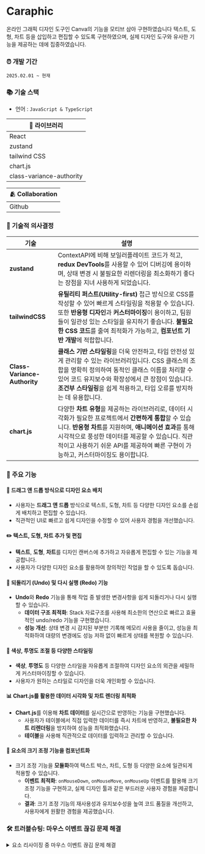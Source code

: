 # Caraphic

온라인 그래픽 디자인 도구인 Canva의 기능을 모티브 삼아 구현하였습니다
텍스트, 도형, 차트 등을 삽입하고 편집할 수 있도록 구현하였으며, 실제 디자인 도구와 유사한 기능을 제공하는 데에 집중하였습니다.


### ⏰ 개발 기간
`2025.02.01 ~ 현재`

### 📚 기술 스택
- 언어 : `JavaScript & TypeScript`

|📕 라이브러리|
|-------|
|React|
|zustand|
|tailwind CSS|
|chart.js|
|class-variance-authority|

|🫂 Collaboration|
|------|
|Github|

### 📌 기술적 의사결정

| 기술                      | 설명                                                                                                                                                                   |
|-------------------------|----------------------------------------------------------------------------------------------------------------------------------------------------------------------|
| **zustand**              | ContextAPI에 비해 보일러플레이트 코드가 적고, **redux DevTools**를 사용할 수 있어 디버깅에 용이하며, 상태 변경 시 불필요한 리렌더링을 최소화하기 좋다는 장점을 지녀 사용하게 되었습니다. |
| **tailwindCSS**          | **유틸리티 퍼스트(Utility-first)** 접근 방식으로 CSS를 작성할 수 있어 빠르게 스타일링을 적용할 수 있습니다. 또한 **반응형 디자인**과 **커스터마이징**이 용이하고, 팀원들이 일관성 있는 스타일을 유지하기 좋습니다. **불필요한 CSS 코드**를 줄여 최적화가 가능하고, **컴포넌트 기반 개발**에 적합합니다. |
| **Class-Variance-Authority** | **클래스 기반 스타일링**을 더욱 안전하고, 타입 안전성 있게 관리할 수 있는 라이브러리입니다. CSS 클래스의 조합을 명확히 정의하여 동적인 클래스 이름을 처리할 수 있어 코드 유지보수와 확장성에서 큰 장점이 있습니다. **조건부 스타일링**을 쉽게 적용하고, 타입 오류를 방지하는 데 유용합니다. |
| **chart.js**             | 다양한 **차트 유형**을 제공하는 라이브러리로, 데이터 시각화가 필요한 프로젝트에서 **간편하게 통합**할 수 있습니다. **반응형 차트**를 지원하며, **애니메이션 효과**를 통해 시각적으로 풍성한 데이터를 제공할 수 있습니다. 직관적이고 사용하기 쉬운 API를 제공하여 빠른 구현이 가능하고, 커스터마이징도 용이합니다. |


### 📝 주요 기능

#### 🎨 **드래그 앤 드롭 방식으로 디자인 요소 배치**
- 사용자는 **드래그 앤 드롭** 방식으로 텍스트, 도형, 차트 등 다양한 디자인 요소를 손쉽게 배치하고 편집할 수 있습니다.
- 직관적인 UI로 빠르고 쉽게 디자인을 수정할 수 있어 사용자 경험을 개선했습니다.

#### ✏️ **텍스트, 도형, 차트 추가 및 편집**
- **텍스트**, **도형**, **차트**를 디자인 캔버스에 추가하고 자유롭게 편집할 수 있는 기능을 제공합니다.
- 사용자가 다양한 디자인 요소를 활용하여 창의적인 작업을 할 수 있도록 돕습니다.

#### 🔄 **되돌리기 (Undo) 및 다시 실행 (Redo) 기능**
- **Undo**와 **Redo** 기능을 통해 작업 중 발생한 변경사항을 쉽게 되돌리거나 다시 실행할 수 있습니다.
  - **데이터 구조 최적화**: Stack 자료구조를 사용해 최소한의 연산으로 빠르고 효율적인 undo/redo 기능을 구현했습니다.
  - **성능 개선**: 상태 변경 시 감지된 부분만 기록해 메모리 사용을 줄이고, 성능을 최적화하여 대량의 변경에도 성능 저하 없이 빠르게 상태를 복원할 수 있습니다.
  
#### 🎨 **색상, 투명도 조절 등 다양한 스타일링**
- **색상**, **투명도** 등 다양한 스타일을 자유롭게 조절하여 디자인 요소의 외관을 세밀하게 커스터마이징할 수 있습니다.
- 사용자가 원하는 스타일로 디자인을 더욱 개인화할 수 있습니다.

#### 📊 **Chart.js를 활용한 데이터 시각화 및 차트 렌더링 최적화**
- **Chart.js**를 이용해 **차트 데이터**를 실시간으로 반영하는 기능을 구현했습니다.
  - 사용자가 테이블에서 직접 입력한 데이터를 즉시 차트에 반영하고, **불필요한 차트 리렌더링**을 방지하여 성능을 최적화했습니다.
  - **테이블**을 사용해 직관적으로 데이터를 입력하고 관리할 수 있습니다.

#### 🔲 **요소의 크기 조정 기능을 컴포넌트화**
- 크기 조정 기능을 **모듈화**하여 텍스트 박스, 차트, 도형 등 다양한 요소에 일관되게 적용할 수 있습니다.
  - **이벤트 최적화**: `onMouseDown`, `onMouseMove`, `onMouseUp` 이벤트를 활용해 크기 조정 기능을 구현하고, 실제 디자인 툴과 같은 부드러운 사용자 경험을 제공합니다.
  - **결과**: 크기 조정 기능의 재사용성과 유지보수성을 높여 코드 품질을 개선하고, 사용자에게 원활한 경험을 제공했습니다.

### 🛠️ 트러블슈팅: 마우스 이벤트 끊김 문제 해결

<details>
  <summary>요소 리사이징 중 마우스 이벤트 끊김 문제 해결</summary> 

#### 🧐 문제 상황

드래그하여 크기를 조절하는 UI를 구현하는 과정에서, 마우스를 누른 상태로 컨테이너 밖으로 나가면 리사이징이 멈추는 문제가 발생했습니다.

#### ❌ 원인 분석
z-index 우선순위 문제
	•	버튼을 감싸는 div에 mousemove 이벤트를 바인딩했으나, 버튼에만 z-index를 적용했습니다.
	•	버튼 영역을 벗어나는 순간, z-index가 높은 다른 요소가 우선순위를 가지면서 mousemove 이벤트가 정상적으로 전달되지 않았습니다.

#### ✅ 해결 과정
처음에는 이벤트가 요소를 감싸는 부분으로 전이되어 끊기는 문제가 발생하는 것으로 판단하여, stopPropagation()을 사용해봤지만 문제가 해결되지 않았습니다. 그 후, useState가 비동기적으로 동작하여 문제가 생기는 것 같아 requestAnimationFrame과 useRef를 사용해보았지만 여전히 해결되지 않았습니다.

다음으로 mouseleave 이벤트가 mousemove 도중에 발생하여 리사이징이 멈추는 문제라고 생각했지만, 이것 역시 원인이 아니었습니다.

결국, z-index 문제가 원인임을 파악하였고, 리사이징 버튼을 감싸는 태그에 z-index 우선순위를 높여 문제를 해결할 수 있었습니다.

#### 🎯 결과
1. 마우스를 누른 상태에서 컨테이너 밖으로 이동해도 리사이징이 정상적으로 유지됨
2. z-index 문제로 인한 이벤트 우선순위 충돌이 해결됨
3. 보다 안정적인 UI/UX 제공 가능

#### 📌 배운 점
z-index는 이벤트 전달에도 영향을 줄 수 있으므로 이벤트를 감지하는 요소들의 우선순위를 신경 써야 한다.

이 경험을 통해 이벤트 흐름과 UI 요소의 우선순위가 동작에 미치는 영향을 깊이 이해하게 되었고, 더 안정적인 UI를 설계하는 방법을 배울 수 있었습니다.

</details>
